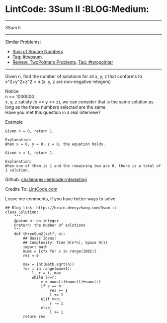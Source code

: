 # LintCode: 3Sum II     :BLOG:Medium:


---

3Sum II  

---

Similar Problems:  
-   [Sum of Square Numbers](https://brain.dennyzhang.com/sum-of-square-numbers)
-   [Tag: #twosum](https://brain.dennyzhang.com/tag/twosum)
-   [Review: TwoPointers Problems](https://brain.dennyzhang.com/review-twopointer), [Tag: #twopointer](https://brain.dennyzhang.com/tag/twopointer)

---

Given n, find the number of solutions for all x, y, z that conforms to x^2+y^2+z^2 = n.(x, y, z are non-negative integers)  

 Notice  
n <= 1000000  
x, y, z satisfy (x <= y <= z), we can consider that is the same solution as long as the three numbers selected are the same  
Have you met this question in a real interview?  

Example  

    Given n = 0, return 1.
    
    Explanation:
    When x = 0, y = 0, z = 0, the equation holds.

    Given n = 1, return 1.
    
    Explanation:
    When one of them is 1 and the remaining two are 0, there is a total of 1 solution.

Github: [challenges-leetcode-interesting](https://github.com/DennyZhang/challenges-leetcode-interesting/tree/master/3sum-ii)  

Credits To: [LintCode.com](http://www.lintcode.com/en/problem/3sum-ii/)  

Leave me comments, if you have better ways to solve.  

    ## Blog link: https://brain.dennyzhang.com/3sum-ii
    class Solution:
        """
        @param n: an integer
        @return: the number of solutions
        """
        def threeSum2(self, n):
            ## Basic Ideas:
            ## Complexity: Time O(n*n), Space O(1)
            import math
            nums = [x*x for x in range(1001)]
            res = 0
    
            max = int(math.sqrt(n))
            for i in range(max+1):
                l, r = i, max
                while l<=r:
                    v = nums[i]+nums[l]+nums[r]
                    if v == n:
                        res += 1
                        l += 1
                    elif v>n:                
                        r -= 1
                    else:
                        l += 1
            return res